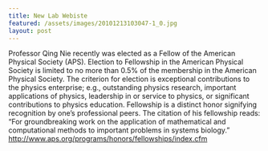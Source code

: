 ```yaml
---
title: New Lab Webiste
featured: /assets/images/20101213103047-1_0.jpg
layout: post
---
```


Professor Qing Nie recently was elected as a Fellow of the American Physical Society (APS). Election to Fellowship in the American Physical Society is limited to no more than 0.5% of the membership in the American Physical Society. The criterion for election is exceptional contributions to the physics enterprise; e.g., outstanding physics research, important applications of physics, leadership in or service to physics, or significant contributions to physics education. Fellowship is a distinct honor signifying recognition by one’s professional peers.
The citation of his fellowship reads:
“For groundbreaking work on the application of mathematical and computational methods to important problems in systems biology.”
http://www.aps.org/programs/honors/fellowships/index.cfm
